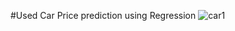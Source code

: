 #Used Car Price prediction using Regression
![car1](https://github.com/sumeetk123/Resale-Car-Price-prediction-using-Regression-/assets/105230723/e054bbb8-53c7-4ffe-b322-dd262a4d25ea)
